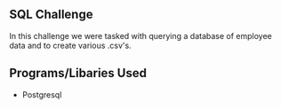 ## SQL Challenge

In this challenge we were tasked with querying a database of employee data and to create various .csv's.

## Programs/Libaries Used
  - Postgresql
